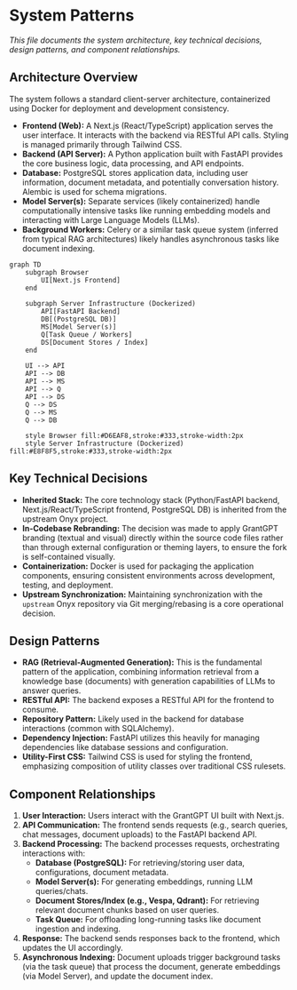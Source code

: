 # System Patterns

*This file documents the system architecture, key technical decisions, design patterns, and component relationships.*

## Architecture Overview

The system follows a standard client-server architecture, containerized using Docker for deployment and development consistency.

*   **Frontend (Web):** A Next.js (React/TypeScript) application serves the user interface. It interacts with the backend via RESTful API calls. Styling is managed primarily through Tailwind CSS.
*   **Backend (API Server):** A Python application built with FastAPI provides the core business logic, data processing, and API endpoints.
*   **Database:** PostgreSQL stores application data, including user information, document metadata, and potentially conversation history. Alembic is used for schema migrations.
*   **Model Server(s):** Separate services (likely containerized) handle computationally intensive tasks like running embedding models and interacting with Large Language Models (LLMs).
*   **Background Workers:** Celery or a similar task queue system (inferred from typical RAG architectures) likely handles asynchronous tasks like document indexing.

```mermaid
graph TD
    subgraph Browser
        UI[Next.js Frontend]
    end

    subgraph Server Infrastructure (Dockerized)
        API[FastAPI Backend]
        DB[(PostgreSQL DB)]
        MS[Model Server(s)]
        Q[Task Queue / Workers]
        DS[Document Stores / Index]
    end

    UI --> API
    API --> DB
    API --> MS
    API --> Q
    API --> DS
    Q --> DS
    Q --> MS
    Q --> DB

    style Browser fill:#D6EAF8,stroke:#333,stroke-width:2px
    style Server Infrastructure (Dockerized) fill:#E8F8F5,stroke:#333,stroke-width:2px
```

## Key Technical Decisions

*   **Inherited Stack:** The core technology stack (Python/FastAPI backend, Next.js/React/TypeScript frontend, PostgreSQL DB) is inherited from the upstream Onyx project.
*   **In-Codebase Rebranding:** The decision was made to apply GrantGPT branding (textual and visual) directly within the source code files rather than through external configuration or theming layers, to ensure the fork is self-contained visually.
*   **Containerization:** Docker is used for packaging the application components, ensuring consistent environments across development, testing, and deployment.
*   **Upstream Synchronization:** Maintaining synchronization with the `upstream` Onyx repository via Git merging/rebasing is a core operational decision.

## Design Patterns

*   **RAG (Retrieval-Augmented Generation):** This is the fundamental pattern of the application, combining information retrieval from a knowledge base (documents) with generation capabilities of LLMs to answer queries.
*   **RESTful API:** The backend exposes a RESTful API for the frontend to consume.
*   **Repository Pattern:** Likely used in the backend for database interactions (common with SQLAlchemy).
*   **Dependency Injection:** FastAPI utilizes this heavily for managing dependencies like database sessions and configuration.
*   **Utility-First CSS:** Tailwind CSS is used for styling the frontend, emphasizing composition of utility classes over traditional CSS rulesets.

## Component Relationships

1.  **User Interaction:** Users interact with the GrantGPT UI built with Next.js.
2.  **API Communication:** The frontend sends requests (e.g., search queries, chat messages, document uploads) to the FastAPI backend API.
3.  **Backend Processing:** The backend processes requests, orchestrating interactions with:
    *   **Database (PostgreSQL):** For retrieving/storing user data, configurations, document metadata.
    *   **Model Server(s):** For generating embeddings, running LLM queries/chats.
    *   **Document Stores/Index (e.g., Vespa, Qdrant):** For retrieving relevant document chunks based on user queries.
    *   **Task Queue:** For offloading long-running tasks like document ingestion and indexing.
4.  **Response:** The backend sends responses back to the frontend, which updates the UI accordingly.
5.  **Asynchronous Indexing:** Document uploads trigger background tasks (via the task queue) that process the document, generate embeddings (via Model Server), and update the document index.
